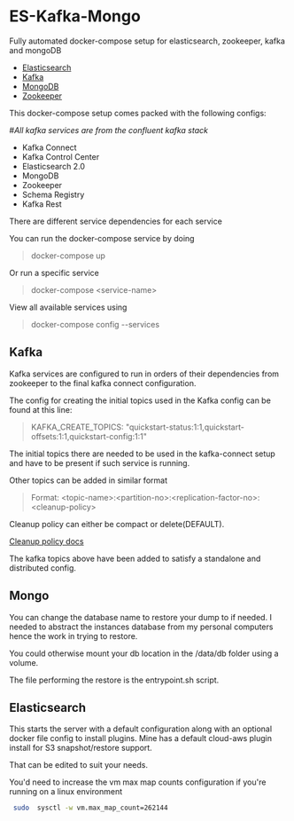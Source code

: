 # ES-Kafka-Mongo
Fully automated docker-compose setup for elasticsearch, zookeeper, kafka and mongoDB

- [Elasticsearch](http://elastic.co/)
- [Kafka](https://www.confluent.io/what-is-apache-kafka/)
- [MongoDB](https://www.mongodb.com/)
- [Zookeeper](https://zookeeper.apache.org/)

This docker-compose setup comes packed with the following configs:

#*All kafka services are from the confluent kafka stack*

 - Kafka Connect
 - Kafka Control Center
 - Elasticsearch 2.0
 - MongoDB
 - Zookeeper
 - Schema Registry
 - Kafka Rest
 
There are different service dependencies for each service 

You can run the docker-compose service by doing

> docker-compose up

Or run a specific service 

> docker-compose \<service-name\>

View all available services using

> docker-compose config --services


## Kafka 
Kafka services are configured to run in orders of their dependencies from zookeeper to the final kafka connect configuration.

The config for creating the initial topics used in the Kafka config can be found at this line:


> KAFKA_CREATE_TOPICS: "quickstart-status:1:1,quickstart-offsets:1:1,quickstart-config:1:1"


The initial topics there are needed to be used in the kafka-connect setup and have to be present if such service is running.

Other topics can be added in similar format

> Format:  \<topic-name\>:\<partition-no\>:\<replication-factor-no\>:\<cleanup-policy\>

Cleanup policy can either be compact or delete(DEFAULT).

[Cleanup policy docs](https://archive.cloudera.com/kafka/kafka/2/kafka-0.9.0-kafka2.0.1/configuration.html)

The kafka topics above have been added to satisfy a standalone and distributed config.


## Mongo
You can change the database name to restore your dump to if needed.
I needed to abstract the instances database from my personal computers hence the work in trying to restore.

You could otherwise mount your db location in the /data/db folder using a volume.

The file performing the restore is the entrypoint.sh script.

## Elasticsearch
This starts the server with a default configuration along with an optional docker file config to install plugins.
Mine has a default cloud-aws plugin install for S3 snapshot/restore support.

That can be edited to suit your needs.

You'd need to increase the vm max map counts configuration if you're running on a linux environment

```bash 
 sudo  sysctl -w vm.max_map_count=262144
```




